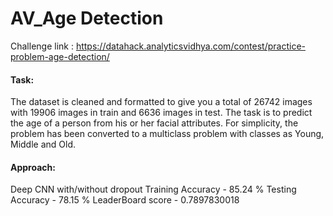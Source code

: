# AV_Age Detection
Challenge link : [https://datahack.analyticsvidhya.com/contest/practice-problem-age-detection/
](https://datahack.analyticsvidhya.com/contest/practice-problem-age-detection/
) 

#### Task:
The dataset is cleaned and formatted to give you a total of 26742 images with 19906 images in train and 6636 images in test.
The task is to predict the age of a person from his or her facial attributes. For simplicity, the problem has been converted to a multiclass problem with classes as Young, Middle and Old.

#### Approach:
Deep CNN with/without dropout
Training Accuracy - 85.24 %
Testing Accuracy  - 78.15 %
LeaderBoard score - 0.7897830018